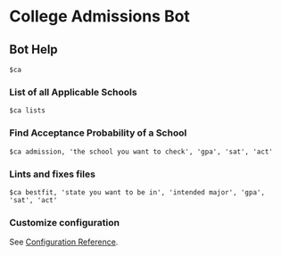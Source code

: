 # College Admissions Bot

## Bot Help
```
$ca
```

### List of all Applicable Schools
```
$ca lists 
```

### Find Acceptance Probability of a School
```
$ca admission, 'the school you want to check', 'gpa', 'sat', 'act'
```

### Lints and fixes files
```
$ca bestfit, 'state you want to be in', 'intended major', 'gpa', 'sat', 'act'
```

### Customize configuration
See [Configuration Reference](https://cli.vuejs.org/config/).
